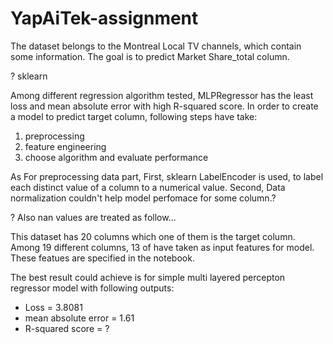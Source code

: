# YapAiTek-assignment
The dataset belongs to the Montreal Local TV channels, which contain some information. The goal is to predict Market Share_total column.

? sklearn

Among different regression algorithm tested, MLPRegressor has the least loss and mean absolute error with high R-squared score.
In order to create a model to predict target column, following steps have take:
1. preprocessing
2. feature engineering
3. choose algorithm and evaluate performance

As For preprocessing data part, First, sklearn LabelEncoder is used, to label each distinct value of a column to a numerical value. Second, Data normalization couldn't help model perfomace for some column.?

? Also nan values are treated as follow...

This dataset has 20 columns which one of them is the target column. Among 19 different columns, 13 of have taken as input features for model. These featues are specified in the notebook.

The best result could achieve is for simple multi layered percepton regressor model with following outputs:
- Loss = 3.8081
- mean absolute error = 1.61
- R-squared score = ?
